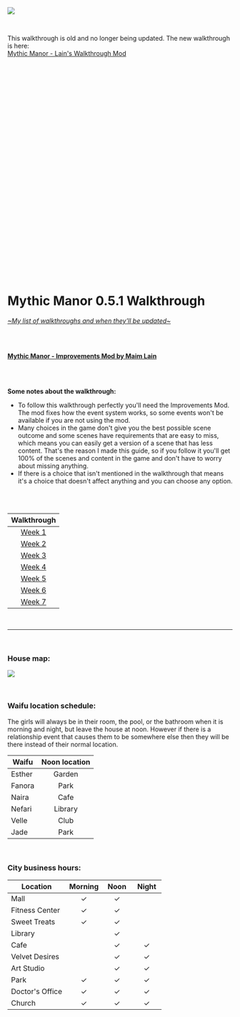 [![](https://i.lensdump.com/i/ACs0e1.png)](https://www.patreon.com/posts/mythic-manor-mod-22541527)

<br>

This walkthrough is old and no longer being updated. The new walkthrough is here:  
[Mythic Manor - Lain's Walkthrough Mod](https://www.patreon.com/posts/mythic-manor-mod-22541527)

<br>
<br>
<br>
<br>
<br>
<br>
<br>
<br>
<br>
<br>
<br>
<br>
<br>
<br>
<br>
<br>
<br>
<br>
<br>
<br>
<br>
<br>
<br>
<br>
<br>
<br>
<br>
<br>

# Mythic Manor 0.5.1 Walkthrough
[*\~My list of walkthroughs and when they'll be updated\~*](https://www.patreon.com/maimlain)

<br>
<br>

[**Mythic Manor - Improvements Mod by Maim Lain**](https://github.com/maim-lain/mythicmanor/blob/master/mod.md)

<br>
<br>

**Some notes about the walkthrough:**  
- To follow this walkthrough perfectly you'll need the Improvements Mod. The mod fixes how the event system works, so some events won't be available if you are not using the mod.
- Many choices in the game don't give you the best possible scene outcome and some scenes have requirements that are easy to miss, which means you can easily get a version of a scene that has less content. That's the reason I made this guide, so if you follow it you'll get 100% of the scenes and content in the game and don't have to worry about missing anything.
- If there is a choice that isn't mentioned in the walkthrough that means it's a choice that doesn't affect anything and you can choose any option.

<br>
<br>

| Walkthrough |
|:---:|
| [Week 1](https://github.com/maim-lain/mythicmanor/blob/master/weeks/week1.md) |
| [Week 2](https://github.com/maim-lain/mythicmanor/blob/master/weeks/week2.md) |
| [Week 3](https://github.com/maim-lain/mythicmanor/blob/master/weeks/week3.md) |
| [Week 4](https://github.com/maim-lain/mythicmanor/blob/master/weeks/week4.md) |
| [Week 5](https://github.com/maim-lain/mythicmanor/blob/master/weeks/week5.md) |
| [Week 6](https://github.com/maim-lain/mythicmanor/blob/master/weeks/week6.md) |
| [Week 7](https://github.com/maim-lain/mythicmanor/blob/master/weeks/week7.md) |

<br>

---

<br>

### House map:
![](https://i.lensdump.com/i/8yHYLK.jpg?raw=true)

<br>

### Waifu location schedule:
The girls will always be in their room, the pool, or the bathroom when it is morning and night, but leave the house at noon. However if there is a relationship event that causes them to be somewhere else then they will be there instead of their normal location.

Waifu | Noon location
--- | :---:
Esther | Garden
Fanora | Park
Naira | Cafe
Nefari | Library
Velle | Club
Jade | Park

<br>

### City business hours:
Location | Morning | &nbsp;Noon&nbsp; | &nbsp;Night&nbsp;
--- | :---: | :---: | :---:
Mall | ✓ | ✓ |  
Fitness Center | ✓ | ✓ |  
Sweet Treats | ✓ | ✓ |  
Library |   | ✓ |  
Cafe |   | ✓ | ✓
Velvet Desires |   | ✓ | ✓
Art Studio |   | ✓ | ✓
Park | ✓ | ✓ | ✓
Doctor's Office | ✓ | ✓ | ✓
Church | ✓ | ✓ | ✓
